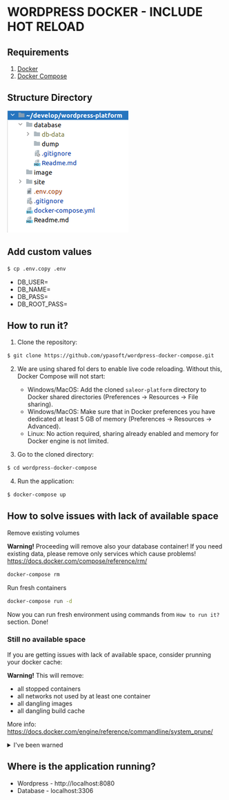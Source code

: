 # WORDPRESS DOCKER - INCLUDE HOT RELOAD
 
## Requirements
1. [Docker](https://docs.docker.com/install/)
2. [Docker Compose](https://docs.docker.com/compose/install/)

## Structure Directory   
![structure_directory](./images/structure-directory.png)

## Add custom values  
```bash
$ cp .env.copy .env
 ```
- DB_USER=
- DB_NAME=
- DB_PASS=
- DB_ROOT_PASS=

## How to run it?
1. Clone the repository:
```bash
$ git clone https://github.com/ypasoft/wordpress-docker-compose.git 
```

2. We are using shared fol ders to enable live code reloading. Without this, Docker Compose will not start:
    - Windows/MacOS: Add the cloned `saleor-platform` directory to Docker shared directories (Preferences -> Resources -> File sharing).
    - Windows/MacOS: Make sure that in Docker preferences you have dedicated at least 5 GB of memory (Preferences -> Resources -> Advanced).
    - Linux: No action required, sharing already enabled and memory for Docker engine is not limited.

3. Go to the cloned directory:
```bash
$ cd wordpress-docker-compose
```

4. Run the application:
```bash
$ docker-compose up
```

## How to solve issues with lack of available space

Remove existing volumes

**Warning!** Proceeding will remove also your database container! If you need existing data, please remove only services which cause problems! https://docs.docker.com/compose/reference/rm/
```bash
docker-compose rm
```

Run fresh containers
```bash
docker-compose run -d
```

Now you can run fresh environment using commands from `How to run it?` section. Done!

### Still no available space

If you are getting issues with lack of available space, consider prunning your docker cache:

**Warning!** This will remove:
- all stopped containers
- all networks not used by at least one container
- all dangling images
- all dangling build cache

More info: https://docs.docker.com/engine/reference/commandline/system_prune/

<details><summary>I've been warned</summary>
<p>

```bash
$ docker system prune
```

</p>
</details>

## Where is the application running?
- Wordpress - http://localhost:8080
- Database - localhost:3306

